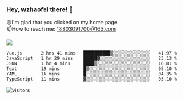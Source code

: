 ### Hey, wzhaofei there! 👋

😄I'm glad that you clicked on my home page<br>
📫How to reach me: 18803091700@163.com<br>

![](https://github-readme-stats.vercel.app/api?username=wzhaofei&show_icons=true)

<!--START_SECTION:waka-->

```text
Vue.js       2 hrs 41 mins   ██████████▒░░░░░░░░░░░░░░   41.97 %
JavaScript   1 hr 29 mins    █████▓░░░░░░░░░░░░░░░░░░░   23.13 %
JSON         1 hr 4 mins     ████▒░░░░░░░░░░░░░░░░░░░░   16.81 %
Text         19 mins         █▒░░░░░░░░░░░░░░░░░░░░░░░   05.10 %
YAML         16 mins         █░░░░░░░░░░░░░░░░░░░░░░░░   04.35 %
TypeScript   11 mins         ▓░░░░░░░░░░░░░░░░░░░░░░░░   03.10 %
```

<!--END_SECTION:waka-->

![visitors](https://visitor-badge.glitch.me/badge?page_id=wzhaofei)


<!--
**wzhaofei/wzhaofei** is a ✨ _special_ ✨ repository because its `README.md` (this file) appears on your GitHub profile.

[<img align="right" width="50%" src="https://github-readme-stats.vercel.app/api?username=wzhaofei&show_icons=true">](https://metrics.lecoq.io/wzhaofei#gh-light-mode-only)

Here are some ideas to get you started:

- 🔭 I’m currently working on ...
- 🌱 I’m currently learning ...
- 👯 I’m looking to collaborate on ...
- 🤔 I’m looking for help with ...
- 💬 Ask me about ...
- 📫 How to reach me: ...
- 😄 Pronouns: ...
- ⚡ Fun fact: ...
-->
